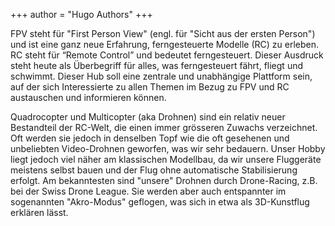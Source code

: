 +++
author = "Hugo Authors"
+++

FPV steht für "First Person View" (engl. für "Sicht aus der ersten Person") und ist eine ganz neue Erfahrung, ferngesteuerte Modelle (RC) zu erleben. RC steht für “Remote Control” und bedeutet ferngesteuert. Dieser Ausdruck steht heute als Überbegriff für alles, was ferngesteuert fährt, fliegt und schwimmt. Dieser Hub soll eine zentrale und unabhängige Plattform sein, auf der sich Interessierte zu allen Themen im Bezug zu FPV und RC austauschen und informieren können.

Quadrocopter und Multicopter (aka Drohnen) sind ein relativ neuer Bestandteil der RC-Welt, die einen immer grösseren Zuwachs verzeichnet. Oft werden sie jedoch in denselben Topf wie die oft gesehenen und unbeliebten Video-Drohnen geworfen, was wir sehr bedauern. Unser Hobby liegt jedoch viel näher am klassischen Modellbau, da wir unsere Fluggeräte meistens selbst bauen und der Flug ohne automatische Stabilisierung erfolgt. Am bekanntesten sind "unsere" Drohnen durch Drone-Racing, z.B. bei der Swiss Drone League. Sie werden aber auch entspannter im sogenannten "Akro-Modus" geflogen, was sich in etwa als 3D-Kunstflug erklären lässt.
